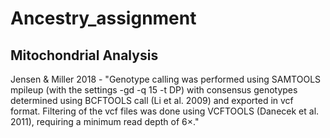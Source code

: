 # Ancestry_assignment

## Mitochondrial Analysis 
Jensen & Miller 2018 - "Genotype calling was performed using SAMTOOLS mpileup (with the settings -gd -q 15 -t DP) with consensus genotypes determined using BCFTOOLS call (Li et al. 2009) and exported in vcf format. Filtering of the vcf files was done using VCFTOOLS (Danecek et al. 2011), requiring a minimum read depth of 6×."
